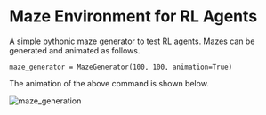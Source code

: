 # Maze Environment for RL Agents
A simple pythonic maze generator to test RL agents. Mazes can be generated and animated as follows.

```
maze_generator = MazeGenerator(100, 100, animation=True)
```

The animation of the above command is shown below.

![maze_generation](https://github.com/user-attachments/assets/a820425c-4aa1-45c8-9024-859bc9276731)
